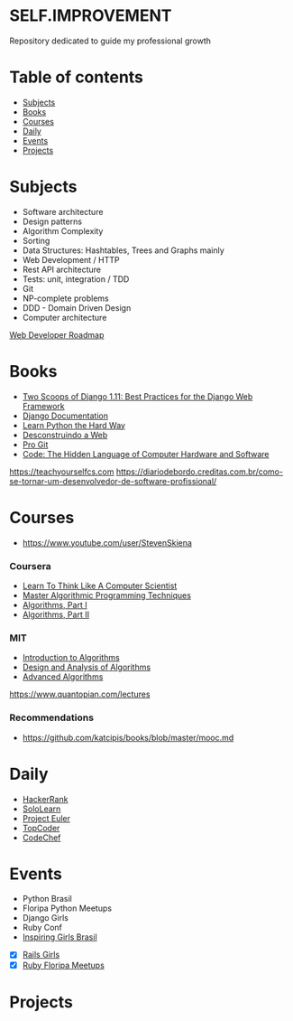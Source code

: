 SELF.IMPROVEMENT
=================

Repository dedicated to guide my professional growth

Table of contents
=================

  * [Subjects](#subjects)
  * [Books](#books)
  * [Courses](#courses)
  * [Daily](#daily)
  * [Events](#events)
  * [Projects](#projects)

Subjects
=================

* Software architecture
* Design patterns
* Algorithm Complexity
* Sorting
* Data Structures: Hashtables, Trees and Graphs mainly
* Web Development / HTTP
* Rest API architecture
* Tests: unit, integration / TDD
* Git
* NP-complete problems
* DDD - Domain Driven Design
* Computer architecture

[Web Developer Roadmap](https://github.com/kamranahmedse/developer-roadmap)

Books
=================

* [Two Scoops of Django 1.11: Best Practices for the Django Web Framework](https://www.twoscoopspress.com/products/two-scoops-of-django-1-11)
* [Django Documentation](https://docs.djangoproject.com/en/1.11/)
* [Learn Python the Hard Way](https://learnpythonthehardway.org)
* [Desconstruindo a Web](https://www.casadocodigo.com.br/products/livro-desconstruindo-web)
* [Pro Git](https://git-scm.com/book/en/v2)
* [Code: The Hidden Language of Computer Hardware and Software](https://www.amazon.com/Code-Language-Computer-Hardware-Software/dp/0735611319/ref=sr_1_1?ie=UTF8&keywords=code+charles+petzold&qid=1429631776&sr=8-1)

https://teachyourselfcs.com
https://diariodebordo.creditas.com.br/como-se-tornar-um-desenvolvedor-de-software-profissional/

Courses
=================

* https://www.youtube.com/user/StevenSkiena

### Coursera

* [Learn To Think Like A Computer Scientist](https://www.coursera.org/specializations/algorithms)
* [Master Algorithmic Programming Techniques](https://www.coursera.org/specializations/data-structures-algorithms)
* [Algorithms, Part I](https://www.coursera.org/learn/algorithms-part1)
* [Algorithms, Part II](https://www.coursera.org/learn/algorithms-part2)

### MIT
* [Introduction to Algorithms](https://ocw.mit.edu/courses/electrical-engineering-and-computer-science/6-006-introduction-to-algorithms-fall-2011/)
* [Design and Analysis of Algorithms](https://ocw.mit.edu/courses/electrical-engineering-and-computer-science/6-046j-design-and-analysis-of-algorithms-spring-2015/index.htm)
* [Advanced Algorithms](https://ocw.mit.edu/courses/electrical-engineering-and-computer-science/6-854j-advanced-algorithms-fall-2008/)

https://www.quantopian.com/lectures

### Recommendations

* https://github.com/katcipis/books/blob/master/mooc.md

Daily
=================

* [HackerRank](https://www.hackerrank.com)
* [SoloLearn](https://www.sololearn.com)
* [Project Euler](https://projecteuler.net)
* [TopCoder](https://www.topcoder.com/)
* [CodeChef](https://www.codechef.com/)

Events
=================
* Python Brasil
* Floripa Python Meetups
* Django Girls
* Ruby Conf
* [Inspiring Girls Brasil](http://ceme.org.br/inspiring-girls/)
- [x] [Rails Girls](http://railsgirls.com)
- [x] [Ruby Floripa Meetups](https://www.meetup.com/rubyfloripa/)

Projects
=================
